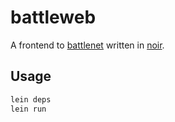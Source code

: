 # battleweb

A frontend to [battlenet](https://github.com/winks/battlenet) written in [noir](http://webnoir.org). 

## Usage

```bash
lein deps
lein run
```